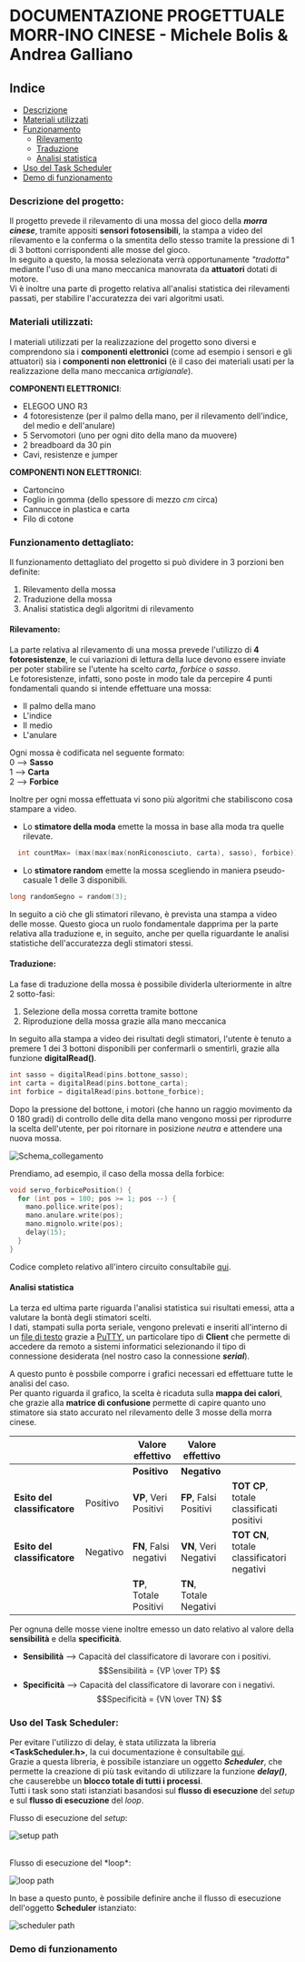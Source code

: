 # DOCUMENTAZIONE PROGETTUALE MORR-INO CINESE - Michele Bolis & Andrea Galliano

## Indice
- [Descrizione](#descrizione-del-progetto)
- [Materiali utilizzati](#materiali-utilizzati)
- [Funzionamento](#funzionamento-dettagliato)
    - [Rilevamento](#rilevamento)
    - [Traduzione](#traduzione)
    - [Analisi statistica](#analisi-statistica)
- [Uso del Task Scheduler](#uso-del-task-scheduler)
- [Demo di funzionamento](#demo-di-funzionamento)

### Descrizione del progetto:
Il progetto prevede il rilevamento di una mossa del gioco della __*morra cinese*__, tramite appositi **sensori fotosensibili**, la stampa a video del rilevamento e la conferma o la smentita dello stesso tramite la pressione di 1 di 3 bottoni corrispondenti alle mosse del gioco.  
In seguito a questo, la mossa selezionata verrà opportunamente *"tradotta"* mediante l'uso di una mano meccanica manovrata da **attuatori** dotati di motore.  
Vi è inoltre una parte di progetto relativa all'analisi statistica dei rilevamenti passati, per stabilire l'accuratezza dei vari algoritmi usati.

### Materiali utilizzati:
I materiali utilizzati per la realizzazione del progetto sono diversi e comprendono sia i **componenti elettronici** (come ad esempio i sensori e gli attuatori) sia i **componenti non elettronici** (è il caso dei materiali usati per la realizzazione della mano meccanica *artigianale*).   

**COMPONENTI ELETTRONICI**:
- ELEGOO UNO R3
- 4 fotoresistenze (per il palmo della mano, per il rilevamento dell'indice, del medio e dell'anulare)
- 5 Servomotori (uno per ogni dito della mano da muovere)
- 2 breadboard da 30 pin
- Cavi, resistenze e jumper  

**COMPONENTI NON ELETTRONICI**:
- Cartoncino 
- Foglio in gomma (dello spessore di mezzo *cm* circa)
- Cannucce in plastica e carta
- Filo di cotone

### Funzionamento dettagliato:
Il funzionamento dettagliato del progetto si può dividere in 3 porzioni ben definite:  
1. Rilevamento della mossa
2. Traduzione della mossa
3. Analisi statistica degli algoritmi di rilevamento

#### Rilevamento:
La parte relativa al rilevamento di una mossa prevede l'utilizzo di **4 fotoresistenze**, le cui variazioni di lettura della luce devono essere inviate per poter stabilire se l'utente ha scelto *carta*, *forbice* o *sasso*.  
Le fotoresistenze, infatti, sono poste in modo tale da percepire 4 punti fondamentali quando si intende effettuare una mossa:
- Il palmo della mano
- L'indice
- Il medio
- L'anulare  

Ogni mossa è codificata nel seguente formato:  
0 --> **Sasso**  
1 --> **Carta**  
2 --> **Forbice**  

Inoltre per ogni mossa effettuata vi sono più algoritmi che stabiliscono cosa stampare a video.  
- Lo **stimatore della moda** emette la mossa in base alla moda tra quelle rilevate.
```C++
  int countMax= (max(max(max(nonRiconosciuto, carta), sasso), forbice));
```

- Lo **stimatore random** emette la mossa scegliendo in maniera pseudo-casuale 1 delle 3 disponibili.
```C++
long randomSegno = random(3);
```

In seguito a ciò che gli stimatori rilevano, è prevista una stampa a video delle mosse. Questo gioca un ruolo fondamentale dapprima per la parte relativa alla traduzione e, in seguito, anche per quella riguardante le analisi statistiche dell'accuratezza degli stimatori stessi.

#### Traduzione:
La fase di traduzione della mossa è possibile dividerla ulteriormente in altre 2 sotto-fasi:  
1. Selezione della mossa corretta tramite bottone
2. Riproduzione della mossa grazie alla mano meccanica  

In seguito alla stampa a video dei risultati degli stimatori, l'utente è tenuto a premere 1 dei 3 bottoni disponibili per confermarli o smentirli, grazie alla funzione **digitalRead()**.

```C++
int sasso = digitalRead(pins.bottone_sasso);
int carta = digitalRead(pins.bottone_carta);
int forbice = digitalRead(pins.bottone_forbice);
```

Dopo la pressione del bottone, i motori (che hanno un raggio movimento da 0 180 gradi) di controllo delle dita della mano vengono mossi per riprodurre la scelta dell'utente, per poi ritornare in posizione *neutra* e attendere una nuova mossa.  

![Schema_collegamento](/documentation/Collegamento_servi.jpeg)
<br>

Prendiamo, ad esempio, il caso della mossa della forbice:

```C++
void servo_forbicePosition() {
  for (int pos = 180; pos >= 1; pos --) {
    mano.pollice.write(pos);
    mano.anulare.write(pos);
    mano.mignolo.write(pos);
    delay(15);
  }
}
```

Codice completo relativo all'intero circuito consultabile [qui](../morr/morr.ino).

#### Analisi statistica
La terza ed ultima parte riguarda l'analisi statistica sui risultati emessi, atta a valutare la bontà degli stimatori scelti.  
I dati, stampati sulla porta seriale, vengono prelevati e inseriti all'interno di un [file di testo](../Statistiche/log.txt) grazie a [PuTTY](https://www.putty.org/), un particolare tipo di **Client** che permette di accedere da remoto a sistemi informatici selezionando il tipo di connessione desiderata (nel nostro caso la connessione __*serial*__).  

A questo punto è possbile comporre i grafici necessari ed effettuare tutte le analisi del caso.  
Per quanto riguarda il grafico, la scelta è ricaduta sulla **mappa dei calori**, che grazie alla **matrice di confusione** permette di capire quanto uno stimatore sia stato accurato nel rilevamento delle 3 mosse della morra cinese.  

|                            |        |Valore effettivo       |Valore effettivo       |                                          |  
|----------------------------|--------|-----------------------|-----------------------|------------------------------------------|
|                            |        |**Positivo**           |**Negativo**           |                                          |
|**Esito del classificatore**|Positivo|**VP**, Veri Positivi  |**FP**, Falsi Positivi |**TOT CP**, totale classificati positivi  |
|**Esito del classificatore**|Negativo|**FN**, Falsi negativi |**VN**, Veri Negativi  |**TOT CN**, totale classificatori negativi|
|                            |        |**TP**, Totale Positivi|**TN**, Totale Negativi|                                          |


Per ognuna delle mosse viene inoltre emesso un dato relativo al valore della **sensibilità** e della **specificità**.  
- **Sensibilità** --> Capacità del classificatore di lavorare con i positivi.  
$$Sensibilità = {VP \over TP} $$
- **Specificità** --> Capacità del classificatore di lavorare con i negativi.
$$Specificità = {VN \over TN} $$

### Uso del Task Scheduler:
Per evitare l'utilizzo di delay, è stata utilizzata la libreria **<TaskScheduler.h>**, la cui documentazione è consultabile [qui](https://github.com/arkhipenko/TaskScheduler).  
Grazie a questa libreria, è possibile istanziare un oggetto __*Scheduler*__, che permette la creazione di più task evitando di utilizzare la funzione __*delay()*__, che causerebbe un **blocco totale di tutti i processi**.  
Tutti i task sono stati istanziati basandosi sul **flusso di esecuzione** del *setup* e sul **flusso di esecuzione** del *loop*.  

Flusso di esecuzione del *setup*:

![setup path](/documentation/setup_path.png)

<br>
Flusso di esecuzione del *loop*:

![loop path](/documentation/execution_path.png)

In base a questo punto, è possibile definire anche il flusso di esecuzione dell'oggetto **Scheduler** istanziato:

![scheduler path](/documentation/scheduler_path.png)

### Demo di funzionamento